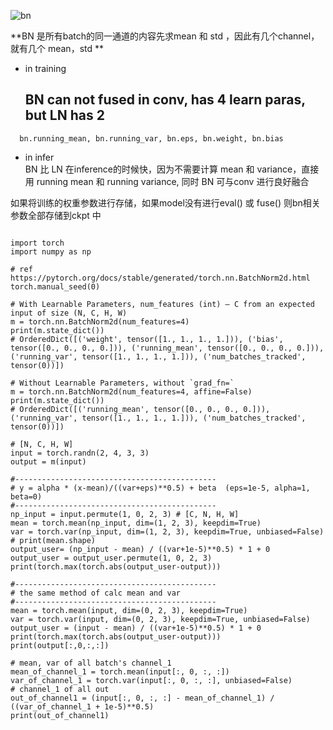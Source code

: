![bn](https://github.com/lix19937/pytorch-cookbook/assets/38753233/cdd3e4dc-bd61-4402-87f7-f2e6001cb3f9)    

**BN 是所有batch的同一通道的内容先求mean 和 std ，因此有几个channel， 就有几个 mean，std **          

* in training    
  ## BN can not fused in conv, has 4 learn paras, but LN has 2 ##  

```
  bn.running_mean, bn.running_var, bn.eps, bn.weight, bn.bias
```
* in infer    
BN 比 LN 在inference的时候快，因为不需要计算 mean 和 variance，直接用 running mean 和 running variance, 同时 BN 可与conv 进行良好融合   


如果将训练的权重参数进行存储，如果model没有进行eval() 或  fuse()   则bn相关参数全部存储到ckpt 中  

```

import torch
import numpy as np

# ref https://pytorch.org/docs/stable/generated/torch.nn.BatchNorm2d.html 
torch.manual_seed(0)

# With Learnable Parameters, num_features (int) – C from an expected input of size (N, C, H, W)  
m = torch.nn.BatchNorm2d(num_features=4)
print(m.state_dict())
# OrderedDict([('weight', tensor([1., 1., 1., 1.])), ('bias', tensor([0., 0., 0., 0.])), ('running_mean', tensor([0., 0., 0., 0.])), ('running_var', tensor([1., 1., 1., 1.])), ('num_batches_tracked', tensor(0))])

# Without Learnable Parameters, without `grad_fn=`  
m = torch.nn.BatchNorm2d(num_features=4, affine=False)
print(m.state_dict())
# OrderedDict([('running_mean', tensor([0., 0., 0., 0.])), ('running_var', tensor([1., 1., 1., 1.])), ('num_batches_tracked', tensor(0))])

# [N, C, H, W]
input = torch.randn(2, 4, 3, 3)
output = m(input)

#---------------------------------------------
# y = alpha * (x-mean)/((var+eps)**0.5) + beta  (eps=1e-5, alpha=1, beta=0)
#---------------------------------------------
np_input = input.permute(1, 0, 2, 3) # [C, N, H, W]
mean = torch.mean(np_input, dim=(1, 2, 3), keepdim=True)
var = torch.var(np_input, dim=(1, 2, 3), keepdim=True, unbiased=False)
# print(mean.shape)
output_user= (np_input - mean) / ((var+1e-5)**0.5) * 1 + 0
output_user = output_user.permute(1, 0, 2, 3)
print(torch.max(torch.abs(output_user-output)))

#---------------------------------------------
# the same method of calc mean and var 
#---------------------------------------------
mean = torch.mean(input, dim=(0, 2, 3), keepdim=True)
var = torch.var(input, dim=(0, 2, 3), keepdim=True, unbiased=False)
output_user = (input - mean) / ((var+1e-5)**0.5) * 1 + 0
print(torch.max(torch.abs(output_user-output)))
print(output[:,0,:,:])

# mean, var of all batch's channel_1  
mean_of_channel_1 = torch.mean(input[:, 0, :, :]) 
var_of_channel_1 = torch.var(input[:, 0, :, :], unbiased=False) 
# channel_1 of all out 
out_of_channel1 = (input[:, 0, :, :] - mean_of_channel_1) / ((var_of_channel_1 + 1e-5)**0.5)
print(out_of_channel1)

```
